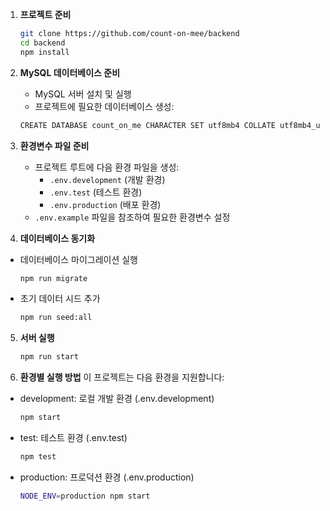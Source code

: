 1. **프로젝트 준비**

   ```bash
   git clone https://github.com/count-on-mee/backend
   cd backend
   npm install
   ```

2. **MySQL 데이터베이스 준비**

   - MySQL 서버 설치 및 실행
   - 프로젝트에 필요한 데이터베이스 생성:

   ```bash
   CREATE DATABASE count_on_me CHARACTER SET utf8mb4 COLLATE utf8mb4_unicode_ci;

   ```

3. **환경변수 파일 준비**

   - 프로젝트 루트에 다음 환경 파일을 생성:
     - `.env.development` (개발 환경)
     - `.env.test` (테스트 환경)
     - `.env.production` (배포 환경)
   - `.env.example` 파일을 참조하여 필요한 환경변수 설정

4. **데이터베이스 동기화**

- 데이터베이스 마이그레이션 실행

  ```bash
  npm run migrate
  ```

- 초기 데이터 시드 추가
  ```bash
  npm run seed:all
  ```

5. **서버 실행**

   ```bash
   npm run start
   ```

6. **환경별 실행 방법**
   이 프로젝트는 다음 환경을 지원합니다:

- development: 로컬 개발 환경 (.env.development)
  ```bash
  npm start
  ```
- test: 테스트 환경 (.env.test)
  ```bash
  npm test
  ```
- production: 프로덕션 환경 (.env.production)
  ```bash
  NODE_ENV=production npm start
  ```
